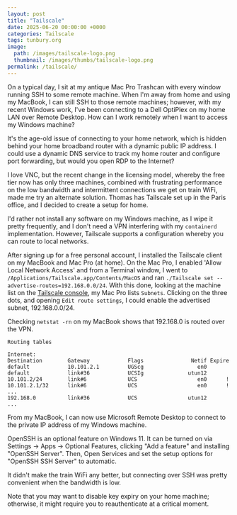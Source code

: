 ```yaml
---
layout: post
title: "Tailscale"
date: 2025-06-20 00:00:00 +0000
categories: Tailscale
tags: tunbury.org
image:
  path: /images/tailscale-logo.png
  thumbnail: /images/thumbs/tailscale-logo.png
permalink: /tailscale/
---
```


On a typical day, I sit at my antique Mac Pro Trashcan with every window running SSH to some remote machine. When I'm away from home and using my MacBook, I can still SSH to those remote machines; however, with my recent Windows work, I've been connecting to a Dell OptiPlex on my home LAN over Remote Desktop. How can I work remotely when I want to access my Windows machine?

It's the age-old issue of connecting to your home network, which is hidden behind your home broadband router with a dynamic public IP address. I could use a dynamic DNS service to track my home router and configure port forwarding, but would you open RDP to the Internet?

I love VNC, but the recent change in the licensing model, whereby the free tier now has only three machines, combined with frustrating performance on the low bandwidth and intermittent connections we get on train WiFi, made me try an alternate solution. Thomas has Tailscale set up in the Paris office, and I decided to create a setup for home.

I'd rather not install any software on my Windows machine, as I wipe it pretty frequently, and I don't need a VPN interfering with my `containerd` implementation. However, Tailscale supports a configuration whereby you can route to local networks.

After signing up for a free personal account, I installed the Tailscale client on my MacBook and Mac Pro (at home). On the Mac Pro, I enabled 'Allow Local Network Access' and from a Terminal window, I went to `/Applications/Tailscale.app/Contents/MacOS` and ran `./Tailscale set --advertise-routes=192.168.0.0/24`. With this done, looking at the machine list on the [Tailscale console](https://login.tailscale.com/admin/machines), my Mac Pro lists `Subnets`. Clicking on the three dots, and opening `Edit route settings`, I could enable the advertised subnet, 192.168.0.0/24.

Checking `netstat -rn` on my MacBook shows that 192.168.0 is routed over the VPN.

```
Routing tables

Internet:
Destination        Gateway            Flags               Netif Expire
default            10.101.2.1         UGScg                 en0
default            link#36            UCSIg              utun12
10.101.2/24        link#6             UCS                   en0      !
10.101.2.1/32      link#6             UCS                   en0      !
...
192.168.0          link#36            UCS                utun12
...
```

From my MacBook, I can now use Microsoft Remote Desktop to connect to the private IP address of my Windows machine.

OpenSSH is an optional feature on Windows 11. It can be turned on via Settings -> Apps -> Optional Features, clicking "Add a feature" and installing "OpenSSH Server". Then, Open Services and set the setup options for "OpenSSH SSH Server" to automatic.

It didn't make the train WiFi any better, but connecting over SSH was pretty convenient when the bandwidth is low.

Note that you may want to disable key expiry on your home machine; otherwise, it might require you to reauthenticate at a critical moment.
